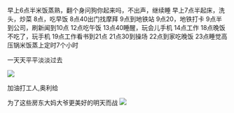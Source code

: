 早上6点半米饭蒸熟，翻个身问狗你起来吗，不出声，继续睡
早上7点半起床，洗头，炒菜
8点，吃早饭
8点40出门找摩拜
9点到地铁站
9点20，地铁打卡
9点半到公司，刷新闻到10点
12点吃午饭
13点40睡醒，玩会儿手机
14点工作
18点晚饭不吃了，玩手机
19点工作看书到21点
21点30到操场
22点到家吃晚饭
23点睡觉高压锅米饭蒸上定时7个小时


一天天平平淡淡过去

![](http://upload-images.jianshu.io/upload_images/6904315-18cfea47790f056c.jpg?imageMogr2/auto-orient/strip%7CimageView2/2/w/1080/q/50)

加油打工人,奥利给

为了这些房东大妈大爷更美好的明天而战
![](http://upload-images.jianshu.io/upload_images/6904315-688ec37daed206d5.jpg?imageMogr2/auto-orient/strip%7CimageView2/2/w/1080/q/50)
